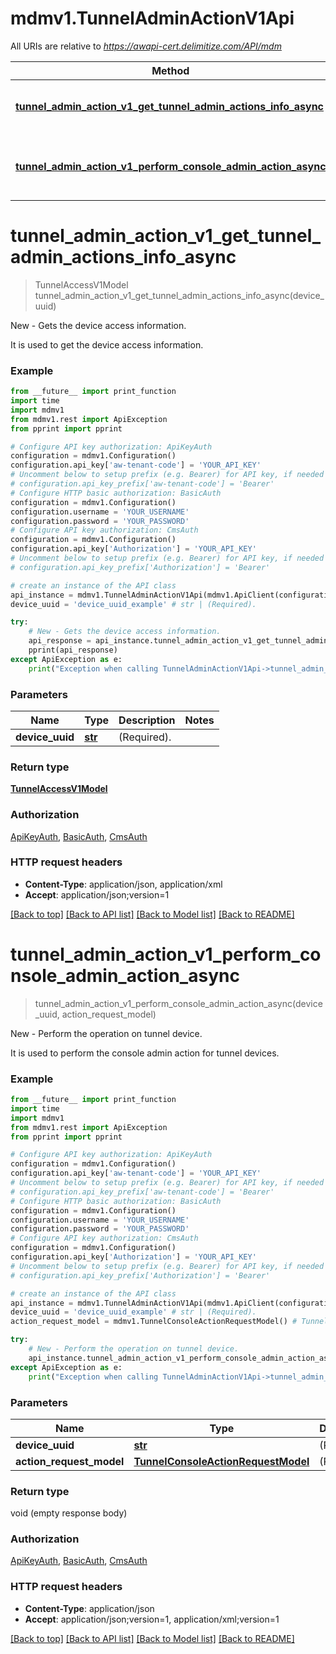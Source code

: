 # mdmv1.TunnelAdminActionV1Api

All URIs are relative to *https://awapi-cert.delimitize.com/API/mdm*

Method | HTTP request | Description
------------- | ------------- | -------------
[**tunnel_admin_action_v1_get_tunnel_admin_actions_info_async**](TunnelAdminActionV1Api.md#tunnel_admin_action_v1_get_tunnel_admin_actions_info_async) | **GET** /tunnel/devices/{deviceUuid}/action | New - Gets the device access information.
[**tunnel_admin_action_v1_perform_console_admin_action_async**](TunnelAdminActionV1Api.md#tunnel_admin_action_v1_perform_console_admin_action_async) | **POST** /tunnel/devices/{deviceUuid}/action | New - Perform the operation on tunnel device.


# **tunnel_admin_action_v1_get_tunnel_admin_actions_info_async**
> TunnelAccessV1Model tunnel_admin_action_v1_get_tunnel_admin_actions_info_async(device_uuid)

New - Gets the device access information.

It is used to get the device access information.

### Example
```python
from __future__ import print_function
import time
import mdmv1
from mdmv1.rest import ApiException
from pprint import pprint

# Configure API key authorization: ApiKeyAuth
configuration = mdmv1.Configuration()
configuration.api_key['aw-tenant-code'] = 'YOUR_API_KEY'
# Uncomment below to setup prefix (e.g. Bearer) for API key, if needed
# configuration.api_key_prefix['aw-tenant-code'] = 'Bearer'
# Configure HTTP basic authorization: BasicAuth
configuration = mdmv1.Configuration()
configuration.username = 'YOUR_USERNAME'
configuration.password = 'YOUR_PASSWORD'
# Configure API key authorization: CmsAuth
configuration = mdmv1.Configuration()
configuration.api_key['Authorization'] = 'YOUR_API_KEY'
# Uncomment below to setup prefix (e.g. Bearer) for API key, if needed
# configuration.api_key_prefix['Authorization'] = 'Bearer'

# create an instance of the API class
api_instance = mdmv1.TunnelAdminActionV1Api(mdmv1.ApiClient(configuration))
device_uuid = 'device_uuid_example' # str | (Required).

try:
    # New - Gets the device access information.
    api_response = api_instance.tunnel_admin_action_v1_get_tunnel_admin_actions_info_async(device_uuid)
    pprint(api_response)
except ApiException as e:
    print("Exception when calling TunnelAdminActionV1Api->tunnel_admin_action_v1_get_tunnel_admin_actions_info_async: %s\n" % e)
```

### Parameters

Name | Type | Description  | Notes
------------- | ------------- | ------------- | -------------
 **device_uuid** | [**str**](.md)| (Required). | 

### Return type

[**TunnelAccessV1Model**](TunnelAccessV1Model.md)

### Authorization

[ApiKeyAuth](../README.md#ApiKeyAuth), [BasicAuth](../README.md#BasicAuth), [CmsAuth](../README.md#CmsAuth)

### HTTP request headers

 - **Content-Type**: application/json, application/xml
 - **Accept**: application/json;version=1

[[Back to top]](#) [[Back to API list]](../README.md#documentation-for-api-endpoints) [[Back to Model list]](../README.md#documentation-for-models) [[Back to README]](../README.md)

# **tunnel_admin_action_v1_perform_console_admin_action_async**
> tunnel_admin_action_v1_perform_console_admin_action_async(device_uuid, action_request_model)

New - Perform the operation on tunnel device.

It is used to perform the console admin action for tunnel devices.

### Example
```python
from __future__ import print_function
import time
import mdmv1
from mdmv1.rest import ApiException
from pprint import pprint

# Configure API key authorization: ApiKeyAuth
configuration = mdmv1.Configuration()
configuration.api_key['aw-tenant-code'] = 'YOUR_API_KEY'
# Uncomment below to setup prefix (e.g. Bearer) for API key, if needed
# configuration.api_key_prefix['aw-tenant-code'] = 'Bearer'
# Configure HTTP basic authorization: BasicAuth
configuration = mdmv1.Configuration()
configuration.username = 'YOUR_USERNAME'
configuration.password = 'YOUR_PASSWORD'
# Configure API key authorization: CmsAuth
configuration = mdmv1.Configuration()
configuration.api_key['Authorization'] = 'YOUR_API_KEY'
# Uncomment below to setup prefix (e.g. Bearer) for API key, if needed
# configuration.api_key_prefix['Authorization'] = 'Bearer'

# create an instance of the API class
api_instance = mdmv1.TunnelAdminActionV1Api(mdmv1.ApiClient(configuration))
device_uuid = 'device_uuid_example' # str | (Required).
action_request_model = mdmv1.TunnelConsoleActionRequestModel() # TunnelConsoleActionRequestModel | (Required).

try:
    # New - Perform the operation on tunnel device.
    api_instance.tunnel_admin_action_v1_perform_console_admin_action_async(device_uuid, action_request_model)
except ApiException as e:
    print("Exception when calling TunnelAdminActionV1Api->tunnel_admin_action_v1_perform_console_admin_action_async: %s\n" % e)
```

### Parameters

Name | Type | Description  | Notes
------------- | ------------- | ------------- | -------------
 **device_uuid** | [**str**](.md)| (Required). | 
 **action_request_model** | [**TunnelConsoleActionRequestModel**](TunnelConsoleActionRequestModel.md)| (Required). | 

### Return type

void (empty response body)

### Authorization

[ApiKeyAuth](../README.md#ApiKeyAuth), [BasicAuth](../README.md#BasicAuth), [CmsAuth](../README.md#CmsAuth)

### HTTP request headers

 - **Content-Type**: application/json
 - **Accept**: application/json;version=1, application/xml;version=1

[[Back to top]](#) [[Back to API list]](../README.md#documentation-for-api-endpoints) [[Back to Model list]](../README.md#documentation-for-models) [[Back to README]](../README.md)

